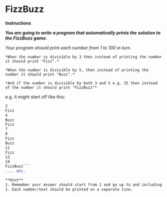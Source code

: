 # FizzBuzz

**Instructions**

***You are going to write a program that automatically prints the solution to the FizzBuzz game.***

   *Your program should print each number from 1 to 100 in turn.*

    *When the number is divisible by 3 then instead of printing the number it should print "Fizz".*

    *When the number is divisible by 5, then instead of printing the number it should print "Buzz".*

    *And if the number is divisible by both 3 and 5 e.g. 15 then instead of the number it should print "FizzBuzz"*

e.g. it might start off like this:

```1
2
Fizz
4
Buzz
Fizz
7
8
Fizz
Buzz
11
Fizz
13
14
FizzBuzz```
.... etc.

**Hint**
1. Remember your answer should start from 1 and go up to and including 100.
1. Each number/text should be printed on a separate line.